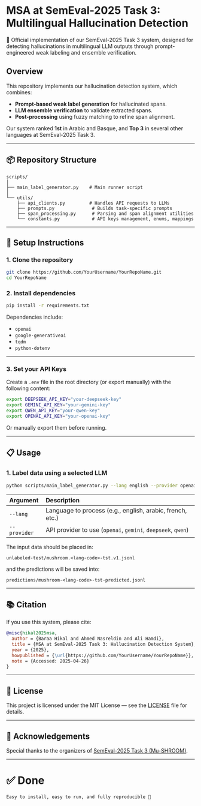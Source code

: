 # MSA at SemEval-2025 Task 3: Multilingual Hallucination Detection

🚀 Official implementation of our SemEval-2025 Task 3 system, designed for detecting hallucinations in multilingual LLM outputs through prompt-engineered weak labeling and ensemble verification.

## Overview

This repository implements our hallucination detection system, which combines:
- **Prompt-based weak label generation** for hallucinated spans.
- **LLM ensemble verification** to validate extracted spans.
- **Post-processing** using fuzzy matching to refine span alignment.

Our system ranked **1st** in Arabic and Basque, and **Top 3** in several other languages at SemEval-2025 Task 3.

---

## 📦 Repository Structure

```
scripts/
│
├── main_label_generator.py    # Main runner script
│
└── utils/
    ├── api_clients.py         # Handles API requests to LLMs
    ├── prompts.py              # Builds task-specific prompts
    ├── span_processing.py      # Parsing and span alignment utilities
    └── constants.py            # API keys management, enums, mappings
```

---

## 🚀 Setup Instructions

### 1. Clone the repository

```bash
git clone https://github.com/YourUsername/YourRepoName.git
cd YourRepoName
```

### 2. Install dependencies

```bash
pip install -r requirements.txt
```

Dependencies include:
- `openai`
- `google-generativeai`
- `tqdm`
- `python-dotenv`

---

### 3. Set your API Keys

Create a `.env` file in the root directory (or export manually) with the following content:

```bash
export DEEPSEEK_API_KEY="your-deepseek-key"
export GEMINI_API_KEY="your-gemini-key"
export QWEN_API_KEY="your-qwen-key"
export OPENAI_API_KEY="your-openai-key"
```

Or manually export them before running.

---

## 📋 Usage

### 1. Label data using a selected LLM

```bash
python scripts/main_label_generator.py --lang english --provider openai
```

| Argument | Description |
|:---------|:------------|
| `--lang` | Language to process (e.g., english, arabic, french, etc.) |
| `--provider` | API provider to use (`openai`, `gemini`, `deepseek`, `qwen`) |

The input data should be placed in:
```
unlabeled-test/mushroom.<lang-code>-tst.v1.jsonl
```
and the predictions will be saved into:
```
predictions/mushroom-<lang-code>-tst-predicted.jsonl
```

---

## 📚 Citation

If you use this system, please cite:

```bibtex
@misc{hikal2025msa,
  author = {Baraa Hikal and Ahmed Nasreldin and Ali Hamdi},
  title = {MSA at SemEval-2025 Task 3: Hallucination Detection System},
  year = {2025},
  howpublished = {\url{https://github.com/YourUsername/YourRepoName}},
  note = {Accessed: 2025-04-26}
}
```

---

## 📜 License

This project is licensed under the MIT License — see the [LICENSE](LICENSE) file for details.

---

## 🤝 Acknowledgements

Special thanks to the organizers of [SemEval-2025 Task 3 (Mu-SHROOM)](https://helsinki-nlp.github.io/shroom/).

---

# ✅ Done

```
Easy to install, easy to run, and fully reproducible 🚀

